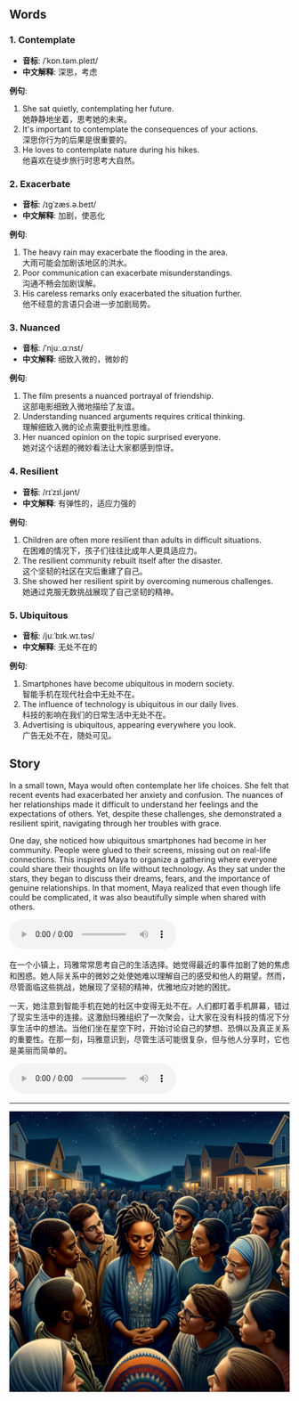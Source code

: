 
## Words
### 1. Contemplate
- **音标**: /ˈkɒn.təm.pleɪt/ <span style="cursor: pointer;" onclick="document.getElementById('audio-player-1').play()"><i class="fas fa-volume-up"></i></span>
<audio id="audio-player-1" src="audios/words/contemplate.mp3" style="display:none;"></audio>
- **中文解释**: 深思，考虑

**例句**:
1. She sat quietly, contemplating her future.  
   她静静地坐着，思考她的未来。
2. It's important to contemplate the consequences of your actions.  
   深思你行为的后果是很重要的。
3. He loves to contemplate nature during his hikes.  
   他喜欢在徒步旅行时思考大自然。

### 2. Exacerbate 
- **音标**: /ɪɡˈzæs.ə.beɪt/ <span style="cursor: pointer;" onclick="document.getElementById('audio-player-2').play()"><i class="fas fa-volume-up"></i></span>
<audio id="audio-player-2" src="audios/words/exacerbate.mp3" style="display:none;"></audio>
- **中文解释**: 加剧，使恶化

**例句**:
1. The heavy rain may exacerbate the flooding in the area.  
   大雨可能会加剧该地区的洪水。
2. Poor communication can exacerbate misunderstandings.  
   沟通不畅会加剧误解。
3. His careless remarks only exacerbated the situation further.  
   他不经意的言语只会进一步加剧局势。

### 3. Nuanced 
- **音标**: /ˈnjuː.ɑːnst/ <span style="cursor: pointer;" onclick="document.getElementById('audio-player-3').play()"><i class="fas fa-volume-up"></i></span>
<audio id="audio-player-3" src="audios/words/nuance.mp3" style="display:none;"></audio>
- **中文解释**: 细致入微的，微妙的

**例句**:
1. The film presents a nuanced portrayal of friendship.  
   这部电影细致入微地描绘了友谊。
2. Understanding nuanced arguments requires critical thinking.  
   理解细致入微的论点需要批判性思维。
3. Her nuanced opinion on the topic surprised everyone.  
   她对这个话题的微妙看法让大家都感到惊讶。

### 4. Resilient 
- **音标**: /rɪˈzɪl.jənt/ <span style="cursor: pointer;" onclick="document.getElementById('audio-player-4').play()"><i class="fas fa-volume-up"></i></span>
<audio id="audio-player-4" src="audios/words/resilient.mp3" style="display:none;"></audio>
- **中文解释**: 有弹性的，适应力强的

**例句**:
1. Children are often more resilient than adults in difficult situations.  
   在困难的情况下，孩子们往往比成年人更具适应力。
2. The resilient community rebuilt itself after the disaster.  
   这个坚韧的社区在灾后重建了自己。
3. She showed her resilient spirit by overcoming numerous challenges.  
   她通过克服无数挑战展现了自己坚韧的精神。

### 5. Ubiquitous 
- **音标**: /juːˈbɪk.wɪ.təs/ <span style="cursor: pointer;" onclick="document.getElementById('audio-player-5').play()"><i class="fas fa-volume-up"></i></span>
<audio id="audio-player-5" src="audios/words/ubiquitous.mp3" style="display:none;"></audio>
- **中文解释**: 无处不在的

**例句**:
1. Smartphones have become ubiquitous in modern society.  
   智能手机在现代社会中无处不在。
2. The influence of technology is ubiquitous in our daily lives.  
   科技的影响在我们的日常生活中无处不在。
3. Advertising is ubiquitous, appearing everywhere you look.  
   广告无处不在，随处可见。


## Story

In a small town, Maya would often contemplate her life choices. She felt that recent events had exacerbated her anxiety and confusion. The nuances of her relationships made it difficult to understand her feelings and the expectations of others. Yet, despite these challenges, she demonstrated a resilient spirit, navigating through her troubles with grace. 

One day, she noticed how ubiquitous smartphones had become in her community. People were glued to their screens, missing out on real-life connections. This inspired Maya to organize a gathering where everyone could share their thoughts on life without technology. As they sat under the stars, they began to discuss their dreams, fears, and the importance of genuine relationships. In that moment, Maya realized that even though life could be complicated, it was also beautifully simple when shared with others.

<audio controls>
  <source src="https://files.dwong.top/2024-07-26-01.mp3" type="audio/mpeg">
  你的浏览器不支持音频元素。
</audio>

在一个小镇上，玛雅常常思考自己的生活选择。她觉得最近的事件加剧了她的焦虑和困惑。她人际关系中的微妙之处使她难以理解自己的感受和他人的期望。然而，尽管面临这些挑战，她展现了坚韧的精神，优雅地应对她的困扰。

一天，她注意到智能手机在她的社区中变得无处不在。人们都盯着手机屏幕，错过了现实生活中的连接。这激励玛雅组织了一次聚会，让大家在没有科技的情况下分享生活中的想法。当他们坐在星空下时，开始讨论自己的梦想、恐惧以及真正关系的重要性。在那一刻，玛雅意识到，尽管生活可能很复杂，但与他人分享时，它也是美丽而简单的。


<audio controls>
  <source src="https://files.dwong.top/2024-07-26-02.mp3" type="audio/mpeg">
  你的浏览器不支持音频元素。
</audio>

---
![story](./images/2024-07-26.png)